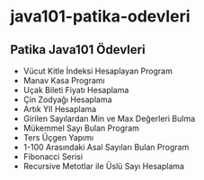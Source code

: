 # java101-patika-odevleri

## Patika Java101 Ödevleri

- Vücut Kitle İndeksi Hesaplayan Program 
- Manav Kasa Programı 
- Uçak Bileti Fiyatı Hesaplama 
- Çin Zodyağı Hesaplama 
- Artık YIl Hesaplama 
- Girilen Sayılardan Min ve Max Değerleri Bulma 
- Mükemmel Sayı Bulan Program 
- Ters Üçgen Yapımı 
- 1-100 Arasındaki Asal Sayıları Bulan Program 
- Fibonacci Serisi 
- Recursive Metotlar ile Üslü Sayı Hesaplama

